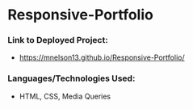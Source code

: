 # Responsive-Portfolio

### Link to Deployed Project:
* https://mnelson13.github.io/Responsive-Portfolio/

### Languages/Technologies Used:
* HTML, CSS, Media Queries
